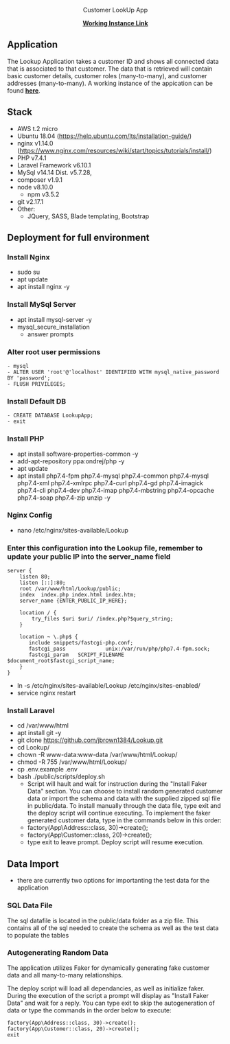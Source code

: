 <p align="center">Customer LookUp App</p>

<p align="center">
    <a target="_blank" href="http://52.14.232.222/" alt="Lookup App"><strong>Working Instance Link</strong></a>
</p>

## Application
<p>The Lookup Application takes a customer ID and shows all connected data that is associated to that customer. The data that is retrieved will contain basic customer details, customer roles (many-to-many), and customer addresses (many-to-many). A working instance of the appication can be found <a target="_blank" href="http://52.14.232.222/" alt="Lookup App"><strong>here</strong></a>.</p>

## Stack

- AWS t.2 micro
- Ubuntu 18.04 (https://help.ubuntu.com/lts/installation-guide/)
- nginx v1.14.0 (https://www.nginx.com/resources/wiki/start/topics/tutorials/install/)
- PHP v7.4.1 
- Laravel Framework v6.10.1
- MySql v14.14 Dist. v5.7.28,
- composer v1.9.1
- node v8.10.0
    - npm v3.5.2
- git v2.17.1
- Other: 
    - JQuery, SASS, Blade templating, Bootstrap 

## Deployment for full environment
### Install Nginx
- sudo su
- apt update
- apt install nginx -y

### Install MySql Server
- apt install mysql-server -y
- mysql_secure_installation
	- answer prompts

### Alter root user permissions
	- mysql
	- ALTER USER 'root'@'localhost' IDENTIFIED WITH mysql_native_password BY 'password';
	- FLUSH PRIVILEGES;

### Install Default DB
    - CREATE DATABASE LookupApp;
    - exit
    
### Install PHP
- apt install software-properties-common -y
- add-apt-repository ppa:ondrej/php -y
- apt update
- apt install php7.4-fpm php7.4-mysql php7.4-common php7.4-mysql php7.4-xml php7.4-xmlrpc php7.4-curl php7.4-gd php7.4-imagick php7.4-cli php7.4-dev php7.4-imap php7.4-mbstring php7.4-opcache php7.4-soap php7.4-zip unzip -y

### Nginx Config
- nano /etc/nginx/sites-available/Lookup

### Enter this configuration into the Lookup file, remember to update your public IP into the server_name field
```
server {
    listen 80;
    listen [::]:80;
    root /var/www/html/Lookup/public;
    index  index.php index.html index.htm;
    server_name {ENTER_PUBLIC_IP_HERE};

    location / {
        try_files $uri $uri/ /index.php?$query_string;
    }

    location ~ \.php$ {
       include snippets/fastcgi-php.conf;
       fastcgi_pass             unix:/var/run/php/php7.4-fpm.sock;
       fastcgi_param   SCRIPT_FILENAME $document_root$fastcgi_script_name;
    }
}
```

- ln -s /etc/nginx/sites-available/Lookup /etc/nginx/sites-enabled/
- service nginx restart

### Install Laravel
- cd /var/www/html
- apt install git -y
- git clone https://github.com/jbrown1384/Lookup.git
- cd Lookup/
- chown -R www-data:www-data /var/www/html/Lookup/
- chmod -R 755 /var/www/html/Lookup/
- cp .env.example .env
- bash ./public/scripts/deploy.sh
    - Script will hault and wait for instruction during the "Install Faker Data" section. You can choose to install random generated customer data or import the schema and data with the supplied zipped sql file in public/data. To install manually through the data file, type exit and the deploy script will continue executing. To implement the faker generated customer data, type in the commands below in this order: 
    - factory(App\Address::class, 30)->create();
    - factory(App\Customer::class, 20)->create();
    - type exit to leave prompt. Deploy script will resume execution.

##  Data Import
- there are currently two options for importanting the test data for the application

### SQL Data File
<p>The sql datafile is located in the public/data folder as a zip file. This contains all of the sql needed to create the schema as well as the test data to populate the tables</p>

### Autogenerating Random Data
<p>The application utilizes Faker for dynamically generating fake customer data and all many-to-many relationships.</p>
<p>The deploy script will load all dependancies, as well as initialize faker. During the execution of the script a prompt will display as "Install Faker Data" and wait for a reply. You can type exit to skip the autogeneration of data or type the commands in the order below to execute:</p>

```
factory(App\Address::class, 30)->create();
factory(App\Customer::class, 20)->create();
exit
```

